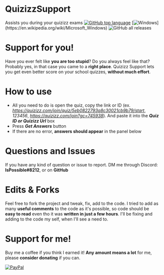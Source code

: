 # QuizizzSupport
 Assists you during your quizizz exams
[![GitHub top language](https://img.shields.io/github/languages/top/AndyFilter/QuizizzSupport)](https://en.wikipedia.org/wiki/C_Sharp_(programming_language))  [![Windows](https://img.shields.io/badge/platform-Windows-0078d7.svg?)](https://en.wikipedia.org/wiki/Microsoft_Windows) ![GitHub all releases](https://img.shields.io/github/downloads/AndyFilter/QuizizzSupport/total)

# Support for you!
Have you ever felt like **you are too stupid**? Do you always feel like that? Probably yes, in that case you came to a **right place**. Quizizz Support lets you get even better score on your school quizzes, **without much effort**.



# How to use

 - All you need to do is open the quiz, copy the link or ID (ex. *https://quizizz.com/join/quiz/5eb0822793a8c30021cb9b79/start*, *123456*, *https://quizizz.com/join?gc=745938*). And paste it into the ***Quiz ID or Quizizz Url*** box
 - Press ***Get Answers*** button
 - If there are no error, **answers should appear** in the panel below

# Questions and Issues
If you have any kind of question or issue to report. DM me through Discord: **IsPossible#8212**, or on **GitHub**


# Edits & Forks
Feel free to fork the project and tweak, fix, add to the code. I tried to add as many **useful comments** to the code as it's possible, so code should be **easy to read** even tho it was **written in just a few hours**.
I'll be fixing and adding to the code my self, when I'll see a need to.

# Support for me!
Buy me a coffee if you think I earned it! **Any amount means a lot** for me, please **consider donating** if you can.

[![PayPal](https://img.shields.io/badge/donate-PayPal-orange.svg?style=logo=PayPal)](https://www.paypal.me/MaciejGrzeda)
